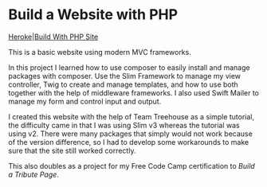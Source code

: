 # Build a Website with PHP

[Heroke](https://tribute-page-php.herokuapp.com/)|[Build With PHP Site](http://buildwithphp.devingrayllc.com)

This is a basic website using modern MVC frameworks.

In this project I learned how to use composer to easily install and manage packages with composer. Use the Slim Framework to manage my view controller, Twig to create and manage templates, and how to use both together with the help of middleware frameworks. I also used Swift Mailer to manage my form and control input and output.

I created this website with the help of Team Treehouse as a simple tutorial, the difficulty came in that I was using Slim v3 whereas the tutorial was using v2. There were many packages that simply would not work because of the version difference, so I had to develop some workarounds to make sure that the site still worked correctly.

This also doubles as a project for my Free Code Camp certification to *Build a Tribute Page*.
